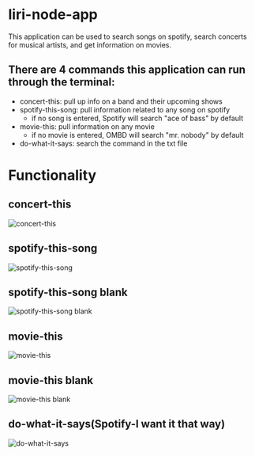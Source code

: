 # liri-node-app

This application can be used to search songs on spotify, search concerts for musical artists, and get information on movies. 

## There are 4 commands this application can run through the terminal:
* concert-this: pull up info on a band and their upcoming shows
* spotify-this-song: pull information related to any song on spotify
  * if no song is entered, Spotify will search "ace of bass" by default
* movie-this: pull information on any movie
  * if no movie is entered, OMBD will search "mr. nobody" by default
* do-what-it-says: search the command in the txt file

# Functionality

## concert-this
![concert-this](../concert-this.jpeg)

## spotify-this-song
![spotify-this-song](../spotify-song.jpeg)

## spotify-this-song blank
![spotify-this-song blank](../spotify-blank.jpeg)

## movie-this
![movie-this](../movie-this-movie.jpeg)

## movie-this blank
![movie-this blank](../movie-this-blank.jpeg)

## do-what-it-says(Spotify-I want it that way)
![do-what-it-says](../do-what-it-says.jpeg)
